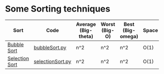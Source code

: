 # Some Sorting techniques

 
 |Sort      | Code   |Average (Big-theta)| Worst  (Big-O) | Best (Big-omega)| Space  |Stable | In Place |
 |----------|--------|-------------------|----------------|-----------------|--------|-------|----------|
 |[Bubble Sort](https://www.geeksforgeeks.org/bubble-sort/)|[bubbleSort.py](https://github.com/Ashish-012/Competitive-Coding/blob/master/sorting/bubbleSort.py)|n^2|n^2|n^2|O(1)|Yes|Yes|
 |[Selection Sort](https://www.geeksforgeeks.org/selection-sort/)|[selectionSort.py](https://github.com/Ashish-012/Competitive-Coding/blob/master/sorting/selectionSort.py)|n^2|n^2|n^2|O(1)|No|Yes|
   
